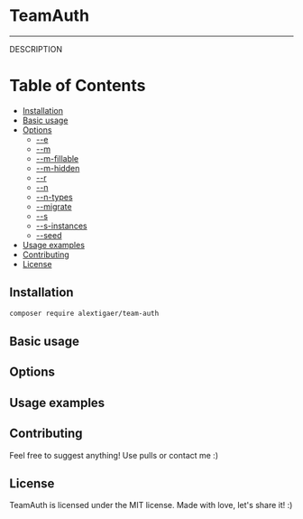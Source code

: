 # **TeamAuth**

---

DESCRIPTION

# **Table of Contents**

- [Installation](#installation)
- [Basic usage](#basic-usage)
- [Options](#options)
	- [--e](#exceptions)
	- [--m](#model)
	- [--m-fillable](#model-fillable)
	- [--m-hidden](#model-hidden)
	- [--r](#repository)
	- [--n](#migration)
	- [--n-types](#migration-types)
	- [--migrate](#migrate)
	- [--s](#seeder)
	- [--s-instances](#seeder-instances)
	- [--seed](#seed)
- [Usage examples](#usage-examples)
- [Contributing](#contributing)
- [License](#license)


## **Installation**

```sh
composer require alextigaer/team-auth
```

## **Basic usage**

## **Options**

## **Usage examples**

## **Contributing**

Feel free to suggest anything! Use pulls or contact me :)

## **License**

TeamAuth is licensed under the MIT license. Made with love, let's share it! :)
